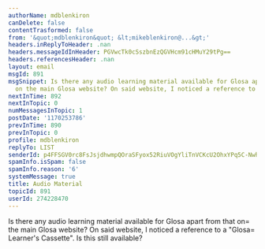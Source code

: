 ```yaml
---
authorName: mdblenkiron
canDelete: false
contentTrasformed: false
from: '&quot;mdblenkiron&quot; &lt;mikeblenkiron@...&gt;'
headers.inReplyToHeader: .nan
headers.messageIdInHeader: PGVwcTk0cSszbnEzQGVHcm91cHMuY29tPg==
headers.referencesHeader: .nan
layout: email
msgId: 891
msgSnippet: Is there any audio learning material available for Glosa apart from that
  on the main Glosa website? On said website, I noticed a reference to a Glosa
nextInTime: 892
nextInTopic: 0
numMessagesInTopic: 1
postDate: '1170253786'
prevInTime: 890
prevInTopic: 0
profile: mdblenkiron
replyTo: LIST
senderId: p4FFSGV0rc8FsJsjdhwmpQOraSFyox52RiuVOgYliTnVCKcU2OhxYPq5C-NwhfE3pPv5W2oDjEy4rpZpTIxwEGBRsu41sva8tMkQ8zZe9pPuAoc
spamInfo.isSpam: false
spamInfo.reason: '6'
systemMessage: true
title: Audio Material
topicId: 891
userId: 274228470
---
```


Is there any audio learning material available for Glosa apart from
that on=
 the main Glosa website? On said website, I noticed a reference
to a "Glosa=
 Learner's Cassette". Is this still available?


